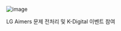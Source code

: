 ![image](https://github.com/user-attachments/assets/c743b9d2-4e0c-4133-a5f5-f1ad11d89cb3)



LG Aimers 문제 전처리 및 K-Digital 이벤트 참여
